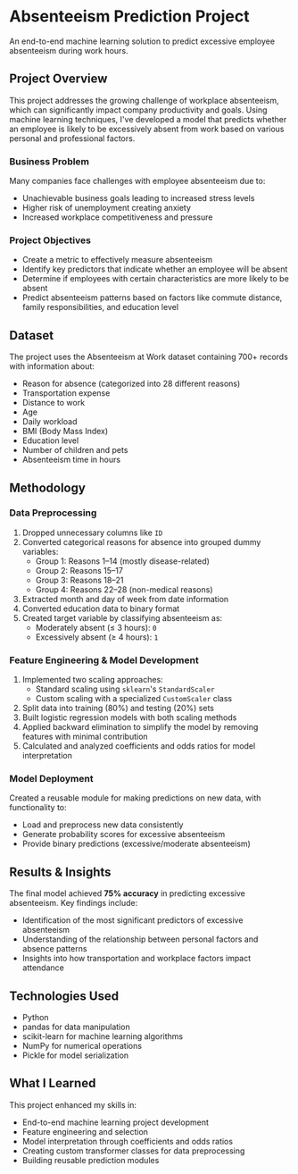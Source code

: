 # Absenteeism Prediction Project

An end-to-end machine learning solution to predict excessive employee absenteeism during work hours.

## Project Overview

This project addresses the growing challenge of workplace absenteeism, which can significantly impact company productivity and goals. Using machine learning techniques, I've developed a model that predicts whether an employee is likely to be excessively absent from work based on various personal and professional factors.

### Business Problem

Many companies face challenges with employee absenteeism due to:
- Unachievable business goals leading to increased stress levels
- Higher risk of unemployment creating anxiety
- Increased workplace competitiveness and pressure

### Project Objectives

- Create a metric to effectively measure absenteeism
- Identify key predictors that indicate whether an employee will be absent
- Determine if employees with certain characteristics are more likely to be absent
- Predict absenteeism patterns based on factors like commute distance, family responsibilities, and education level

## Dataset

The project uses the Absenteeism at Work dataset containing 700+ records with information about:
- Reason for absence (categorized into 28 different reasons)
- Transportation expense
- Distance to work
- Age
- Daily workload
- BMI (Body Mass Index)
- Education level
- Number of children and pets
- Absenteeism time in hours

## Methodology

### Data Preprocessing

1. Dropped unnecessary columns like `ID`
2. Converted categorical reasons for absence into grouped dummy variables:
   - Group 1: Reasons 1–14 (mostly disease-related)
   - Group 2: Reasons 15–17
   - Group 3: Reasons 18–21
   - Group 4: Reasons 22–28 (non-medical reasons)
3. Extracted month and day of week from date information
4. Converted education data to binary format
5. Created target variable by classifying absenteeism as:
   - Moderately absent (≤ 3 hours): `0`
   - Excessively absent (≥ 4 hours): `1`

### Feature Engineering & Model Development

1. Implemented two scaling approaches:
   - Standard scaling using `sklearn`'s `StandardScaler`
   - Custom scaling with a specialized `CustomScaler` class
2. Split data into training (80%) and testing (20%) sets
3. Built logistic regression models with both scaling methods
4. Applied backward elimination to simplify the model by removing features with minimal contribution
5. Calculated and analyzed coefficients and odds ratios for model interpretation

### Model Deployment

Created a reusable module for making predictions on new data, with functionality to:
- Load and preprocess new data consistently
- Generate probability scores for excessive absenteeism
- Provide binary predictions (excessive/moderate absenteeism)

## Results & Insights

The final model achieved **75% accuracy** in predicting excessive absenteeism. Key findings include:
- Identification of the most significant predictors of excessive absenteeism
- Understanding of the relationship between personal factors and absence patterns
- Insights into how transportation and workplace factors impact attendance

## Technologies Used

- Python
- pandas for data manipulation
- scikit-learn for machine learning algorithms
- NumPy for numerical operations
- Pickle for model serialization

## What I Learned

This project enhanced my skills in:
- End-to-end machine learning project development
- Feature engineering and selection
- Model interpretation through coefficients and odds ratios
- Creating custom transformer classes for data preprocessing
- Building reusable prediction modules


